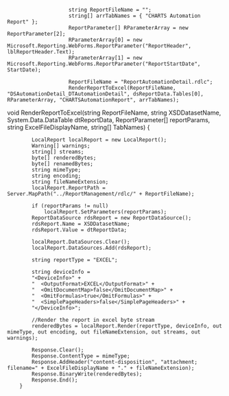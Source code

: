 
                        string ReportFileName = "";
                        string[] arrTabNames = { "CHARTS Automation Report" };
                        ReportParameter[] RParameterArray = new ReportParameter[2];
                        RParameterArray[0] = new Microsoft.Reporting.WebForms.ReportParameter("ReportHeader", lblReportHeader.Text);
                        RParameterArray[1] = new Microsoft.Reporting.WebForms.ReportParameter("ReportStartDate", StartDate);

                        ReportFileName = "ReportAutomationDetail.rdlc";
                        RenderReportToExcel(ReportFileName, "DSAutomationDetail_DTAutomationDetail", dsReportData.Tables[0], RParameterArray, "CHARTSAutomationReport", arrTabNames);

 void RenderReportToExcel(string ReportFileName, string XSDDatasetName, System.Data.DataTable dtReportData, ReportParameter[] reportParams, string ExcelFileDisplayName, string[] TabNames)
        {

            LocalReport localReport = new LocalReport();
            Warning[] warnings;
            string[] streams;
            byte[] renderedBytes;
            byte[] renamedBytes;
            string mimeType;
            string encoding;
            string fileNameExtension;
            localReport.ReportPath = Server.MapPath("../ReportManagement/rdlc/" + ReportFileName);

            if (reportParams != null)
                localReport.SetParameters(reportParams);
            ReportDataSource rdsReport = new ReportDataSource();
            rdsReport.Name = XSDDatasetName;
            rdsReport.Value = dtReportData;

            localReport.DataSources.Clear();
            localReport.DataSources.Add(rdsReport);

            string reportType = "EXCEL";

            string deviceInfo =
            "<DeviceInfo>" +
            "  <OutputFormat>EXCEL</OutputFormat>" +
            "  <OmitDocumentMap>false</OmitDocumentMap>" +
            "  <OmitFormulas>true</OmitFormulas>" +
            "  <SimplePageHeaders>false</SimplePageHeaders>" +
            "</DeviceInfo>";

            //Render the report in excel byte stream
            renderedBytes = localReport.Render(reportType, deviceInfo, out mimeType, out encoding, out fileNameExtension, out streams, out warnings);

            Response.Clear();
            Response.ContentType = mimeType;
            Response.AddHeader("content-disposition", "attachment; filename=" + ExcelFileDisplayName + "." + fileNameExtension);
            Response.BinaryWrite(renderedBytes);
            Response.End();
        }
